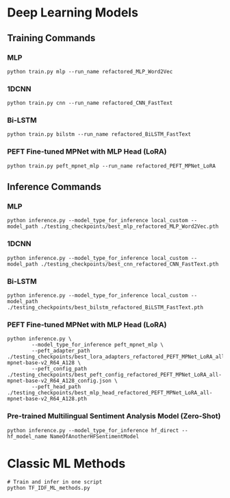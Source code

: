 # Deep Learning Models

## Training Commands

### MLP
```
python train.py mlp --run_name refactored_MLP_Word2Vec
```

### 1DCNN

```
python train.py cnn --run_name refactored_CNN_FastText
```

### Bi-LSTM
```
python train.py bilstm --run_name refactored_BiLSTM_FastText
```

### PEFT Fine-tuned MPNet with MLP Head (LoRA)
```
python train.py peft_mpnet_mlp --run_name refactored_PEFT_MPNet_LoRA
```

## Inference Commands

### MLP
```
python inference.py --model_type_for_inference local_custom --model_path ./testing_checkpoints/best_mlp_refactored_MLP_Word2Vec.pth
```

### 1DCNN

```
python inference.py --model_type_for_inference local_custom --model_path ./testing_checkpoints/best_cnn_refactored_CNN_FastText.pth
```

### Bi-LSTM
```
python inference.py --model_type_for_inference local_custom --model_path ./testing_checkpoints/best_bilstm_refactored_BiLSTM_FastText.pth
```

### PEFT Fine-tuned MPNet with MLP Head (LoRA)
```
python inference.py \
        --model_type_for_inference peft_mpnet_mlp \
        --peft_adapter_path ./testing_checkpoints/best_lora_adapters_refactored_PEFT_MPNet_LoRA_all-mpnet-base-v2_R64_A128 \
        --peft_config_path ./testing_checkpoints/best_peft_config_refactored_PEFT_MPNet_LoRA_all-mpnet-base-v2_R64_A128_config.json \
        --peft_head_path ./testing_checkpoints/best_mlp_head_refactored_PEFT_MPNet_LoRA_all-mpnet-base-v2_R64_A128.pth
```

### Pre-trained Multilingual Sentiment Analysis Model (Zero-Shot)
```
python inference.py --model_type_for_inference hf_direct --hf_model_name NameOfAnotherHFSentimentModel
```

# Classic ML Methods
```
# Train and infer in one script
python TF_IDF_ML_methods.py
```